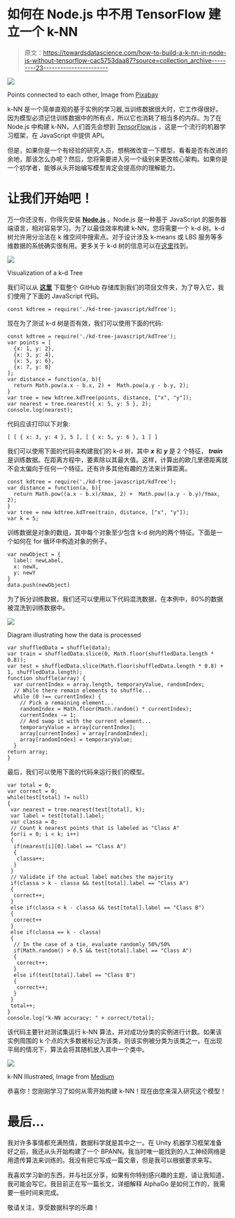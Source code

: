 # 如何在 Node.js 中不用 TensorFlow 建立一个 k-NN

> 原文：<https://towardsdatascience.com/how-to-build-a-k-nn-in-node-js-without-tensorflow-cac5753daa87?source=collection_archive---------23----------------------->

![](img/fbd089cc322142627c2277f7eab5de3c.png)

Points connected to each other, Image from [Pixabay](https://pixabay.com/illustrations/system-web-network-connection-3699542/)

k-NN 是一个简单直观的基于实例的学习器,当训练数据很大时，它工作得很好。因为模型必须记住训练数据中的所有点，所以它也消耗了相当多的内存。为了在 Node.js 中构建 k-NN，人们首先会想到 [TensorFlow.js](https://www.tensorflow.org/js) ，这是一个流行的机器学习框架，在 JavaScript 中提供 API。

但是，如果你是一个有经验的研究人员，想稍微改变一下模型，看看是否有改进的余地，那该怎么办呢？然后，您将需要进入另一个级别来更改核心架构。如果你是一个初学者，能够从头开始编写模型肯定会提高你的理解能力。

# 让我们开始吧！

万一你还没有，你得先安装 [**Node.js**](https://nodejs.org/en/download/) 。Node.js 是一种基于 JavaScript 的服务器端语言，相对容易学习。为了以最佳效率构建 k-NN，您将需要一个 k-d 树。k-d 树允许用分治法在 k 维空间中搜索点。对于设计涉及 k-means 或 LBS 服务等多维数据的系统确实很有用。更多关于 k-d 树的信息可以在[这里](https://en.wikipedia.org/wiki/K-d_tree)找到。

![](img/d8221870e6aecfef5caeadd3aa6a4391.png)

Visualization of a k-d Tree

我们可以从 [**这里**](https://github.com/ubilabs/kd-tree-javascript) 下载整个 GitHub 存储库到我们的项目文件夹，为了导入它，我们使用了下面的 JavaScript 代码。

```
const kdtree = require('./kd-tree-javascript/kdTree');
```

现在为了测试 k-d 树是否有效，我们可以使用下面的代码:

```
const kdtree = require('./kd-tree-javascript/kdTree');
var points = [
  {x: 1, y: 2},
  {x: 3, y: 4},
  {x: 5, y: 6},
  {x: 7, y: 8}
];
var distance = function(a, b){
  return Math.pow(a.x - b.x, 2) +  Math.pow(a.y - b.y, 2);
}
var tree = new kdtree.kdTree(points, distance, ["x", "y"]);
var nearest = tree.nearest({ x: 5, y: 5 }, 2);
console.log(nearest);
```

代码应该打印以下对象:

```
[ [ { x: 3, y: 4 }, 5 ], [ { x: 5, y: 6 }, 1 ] ]
```

我们可以使用下面的代码来构建我们的 k-d 树，其中 ***x*** 和 ***y*** 是 2 个特征， ***train*** 是训练数据。在距离方程中，要素除以其最大值。这样，计算出的欧几里德距离就不会太偏向于任何一个特征。还有许多其他有趣的方法来计算距离。

```
const kdtree = require('./kd-tree-javascript/kdTree');
var distance = function(a, b){
  return Math.pow((a.x - b.x)/Xmax, 2) +  Math.pow((a.y - b.y)/Ymax, 2);
}
var tree = new kdtree.kdTree(train, distance, ["x", "y"]);
var k = 5;
```

训练数据是对象的数组，其中每个对象至少包含 k-d 树内的两个特征。下面是一个如何在 for 循环中构造对象的例子。

```
var newObject = {
  label: newLabel,
  x: newX,
  y: newY
}
data.push(newObject)
```

为了拆分训练数据，我们还可以使用以下代码混洗数据，在本例中，80%的数据被混洗到训练数据中。

![](img/574dee1511d0b85bce84b6d6b81ae61d.png)

Diagram illustrating how the data is processed

```
var shuffledData = shuffle(data);
var train = shuffledData.slice(0, Math.floor(shuffledData.length * 0.8));
var test = shuffledData.slice(Math.floor(shuffledData.length * 0.8) + 1, shuffledData.length);
function shuffle(array) {
  var currentIndex = array.length, temporaryValue, randomIndex;
  // While there remain elements to shuffle...
  while (0 !== currentIndex) {
    // Pick a remaining element...
    randomIndex = Math.floor(Math.random() * currentIndex);
    currentIndex -= 1;
    // And swap it with the current element...
    temporaryValue = array[currentIndex];
    array[currentIndex] = array[randomIndex];
    array[randomIndex] = temporaryValue;
  }
return array;
}
```

最后，我们可以使用下面的代码来运行我们的模型。

```
var total = 0;
var correct = 0;
while(test[total] != null)
{
 var nearest = tree.nearest(test[total], k);
 var label = test[total].label;
 var classa = 0;
 // Count k nearest points that is labeled as "Class A"
 for(i = 0; i < k; i++)
 {
  if(nearest[i][0].label == "Class A")
  {
   classa++;
  }
 }
 // Validate if the actual label matches the majority
 if(classa > k - classa && test[total].label == "Class A")
 {
  correct++;
 }
 else if(classa < k - classa && test[total].label == "Class B")
 {
  correct++
 }
 else if(classa == k - classa)
 {
  // In the case of a tie, evaluate randomly 50%/50%
  if(Math.random() > 0.5 && test[total].label == "Class A")
  {
   correct++;
  }
  else if(test[total].label == "Class B")
  {
   correct++;
  }
 }
 total++;
}
console.log("k-NN accuracy: " + correct/total);
```

该代码主要针对测试集运行 k-NN 算法，并对成功分类的实例进行计数。如果该实例周围的 k 个点的大多数被标记为该类，则该实例被分类为该类之一。在出现平局的情况下，算法会将其随机放入其中一个类中。

![](img/99eb32c6d1a835cc3d7f4aece4002efa.png)

k-NN Illustrated, Image from [Medium](/knn-k-nearest-neighbors-1-a4707b24bd1d)

恭喜你！您刚刚学习了如何从零开始构建 k-NN！现在由您来深入研究这个模型！

# 最后…

我对许多事情都充满热情，数据科学就是其中之一。在 Unity 机器学习框架准备好之前，我还从头开始构建了一个 BPANN。我当时唯一能找到的人工神经网络是用遗传算法来训练的。我没有把它写成一篇文章，但是我可以根据要求来写。

我喜欢学习新的东西，并与社区分享，如果有你特别感兴趣的主题，请让我知道，我可能会写它。我目前正在写一篇长文，详细解释 AlphaGo 是如何工作的，我需要一些时间来完成。

敬请关注，享受数据科学的乐趣！